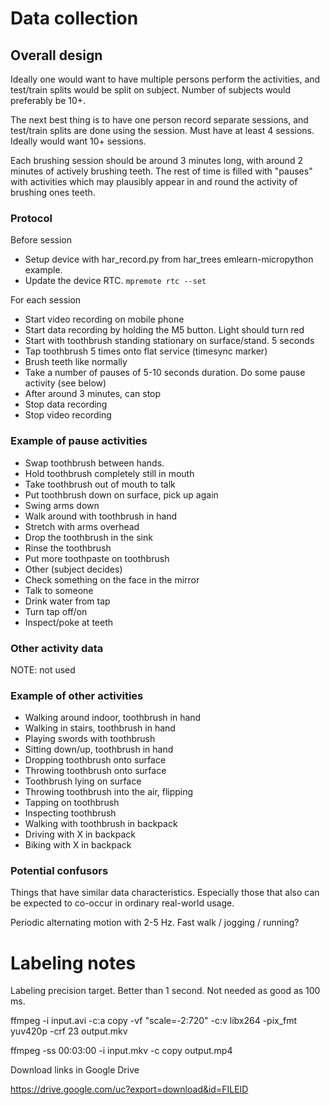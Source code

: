
# Data collection



## Overall design

Ideally one would want to have multiple persons perform the activities,
and test/train splits would be split on subject.
Number of subjects would preferably be 10+.

The next best thing is to have one person record separate sessions,
and test/train splits are done using the session.
Must have at least 4 sessions. Ideally would want 10+ sessions.

Each brushing session should be around 3 minutes long, with around 2 minutes of actively brushing teeth.
The rest of time is filled with "pauses" with activities which may plausibly appear
in and round the activity of brushing ones teeth.

### Protocol

Before session

- Setup device with har_record.py from har_trees emlearn-micropython example.
- Update the device RTC. `mpremote rtc --set`

For each session

- Start video recording on mobile phone
- Start data recording by holding the M5 button. Light should turn red
- Start with toothbrush standing stationary on surface/stand. 5 seconds
- Tap toothbrush 5 times onto flat service (timesync marker)
- Brush teeth like normally
- Take a number of pauses of 5-10 seconds duration. Do some pause activity (see below)
- After around 3 minutes, can stop
- Stop data recording
- Stop video recording

### Example of pause activities

- Swap toothbrush between hands.
- Hold toothbrush completely still in mouth
- Take toothbrush out of mouth to talk
- Put toothbrush down on surface, pick up again
- Swing arms down
- Walk around with toothbrush in hand
- Stretch with arms overhead
- Drop the toothbrush in the sink
- Rinse the toothbrush
- Put more toothpaste on toothbrush
- Other (subject decides)
- Check something on the face in the mirror
- Talk to someone
- Drink water from tap
- Turn tap off/on
- Inspect/poke at teeth


### Other activity data

NOTE: not used

### Example of other activities

- Walking around indoor, toothbrush in hand
- Walking in stairs, toothbrush in hand
- Playing swords with toothbrush
- Sitting down/up, toothbrush in hand
- Dropping toothbrush onto surface
- Throwing toothbrush onto surface
- Toothbrush lying on surface
- Throwing toothbrush into the air, flipping
- Tapping on toothbrush
- Inspecting toothbrush
- Walking with toothbrush in backpack
- Driving with X in backpack
- Biking with X in backpack

### Potential confusors

Things that have similar data characteristics.
Especially those that also can be expected to co-occur in ordinary real-world usage.

Periodic alternating motion with 2-5 Hz.
Fast walk / jogging / running?


# Labeling notes

Labeling precision target.
Better than 1 second. Not needed as good as 100 ms.

ffmpeg -i input.avi -c:a copy -vf "scale=-2:720" -c:v libx264 -pix_fmt yuv420p -crf 23 output.mkv

ffmpeg -ss 00:03:00 -i input.mkv -c copy output.mp4

Download links in Google Drive

https://drive.google.com/uc?export=download&id=FILEID

